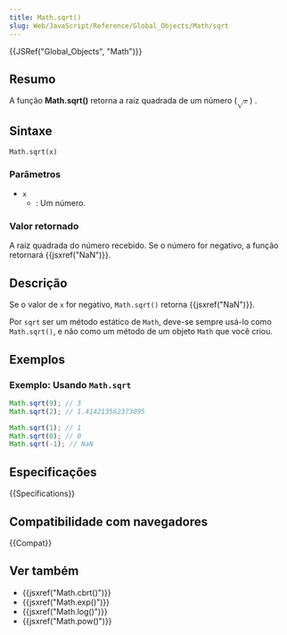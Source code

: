 ```yaml
---
title: Math.sqrt()
slug: Web/JavaScript/Reference/Global_Objects/Math/sqrt
---
```


{{JSRef("Global_Objects", "Math")}}

## Resumo

A função **Math.sqrt()** retorna a raiz quadrada de um número (<math><semantics><msqrt><mi>x</mi></msqrt><annotation encoding="TeX">\sqrt{x}</annotation></semantics></math>) .

## Sintaxe

```
Math.sqrt(x)
```

### Parâmetros

- `x`
  - : Um número.

### Valor retornado

A raiz quadrada do número recebido. Se o número for negativo, a função retornará {{jsxref("NaN")}}.

## Descrição

Se o valor de `x` for negativo, `Math.sqrt()` retorna {{jsxref("NaN")}}.

Por `sqrt` ser um método estático de `Math`, deve-se sempre usá-lo como `Math.sqrt()`, e não como um método de um objeto `Math` que você criou.

## Exemplos

### Exemplo: Usando `Math.sqrt`

```js
Math.sqrt(9); // 3
Math.sqrt(2); // 1.414213562373095

Math.sqrt(1); // 1
Math.sqrt(0); // 0
Math.sqrt(-1); // NaN
```

## Especificações

{{Specifications}}

## Compatibilidade com navegadores

{{Compat}}

## Ver também

- {{jsxref("Math.cbrt()")}}
- {{jsxref("Math.exp()")}}
- {{jsxref("Math.log()")}}
- {{jsxref("Math.pow()")}}
